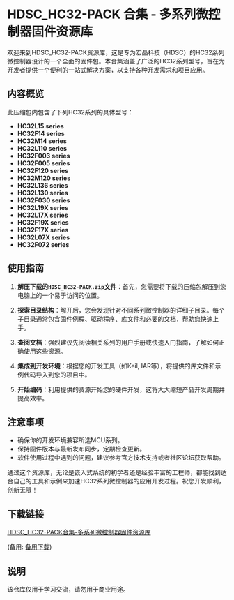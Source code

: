# HDSC_HC32-PACK 合集 - 多系列微控制器固件资源库

欢迎来到HDSC_HC32-PACK资源库，这是专为宏晶科技（HDSC）的HC32系列微控制器设计的一个全面的固件包。本合集涵盖了广泛的HC32系列型号，旨在为开发者提供一个便利的一站式解决方案，以支持各种开发需求和项目应用。

## 内容概览

此压缩包内包含了下列HC32系列的具体型号：

- **HC32L15 series**  
- **HC32F14 series**  
- **HC32M14 series**  
- **HC32L110 series**  
- **HC32F003 series**  
- **HC32F005 series**  
- **HC32F120 series**  
- **HC32M120 series**  
- **HC32L136 series**  
- **HC32L130 series**  
- **HC32F030 series**  
- **HC32L19X series**  
- **HC32L17X series**  
- **HC32F19X series**  
- **HC32F17X series**  
- **HC32L07X series**  
- **HC32F072 series**

## 使用指南

1. **解压下载的`HDSC_HC32-PACK.zip`文件**：首先，您需要将下载的压缩包解压到您电脑上的一个易于访问的位置。
   
2. **探索目录结构**：解开后，您会发现针对不同系列微控制器的详细子目录。每个子目录通常包含固件例程、驱动程序、库文件和必要的文档，帮助您快速上手。

3. **查阅文档**：强烈建议先阅读相关系列的用户手册或快速入门指南，了解如何正确使用这些资源。

4. **集成到开发环境**：根据您的开发工具（如Keil, IAR等），将提供的库文件和示例代码导入到您的项目中。

5. **开始编码**：利用提供的资源开始您的硬件开发，这将大大缩短产品开发周期并提高效率。

## 注意事项

- 确保你的开发环境兼容所选MCU系列。
- 保持固件版本与最新发布同步，定期检查更新。
- 软件使用过程中遇到的问题，建议参考官方技术支持或者社区论坛获取帮助。

通过这个资源库，无论是嵌入式系统的初学者还是经验丰富的工程师，都能找到适合自己的工具和示例来加速HC32系列微控制器的应用开发过程。祝您开发顺利，创新无限！

## 下载链接
[HDSC_HC32-PACK合集-多系列微控制器固件资源库](https://pan.quark.cn/s/2615fa52514f) 

(备用: [备用下载](https://pan.baidu.com/s/1u5eRwJQ1PJzDFNytufuBOg?pwd=1234))

## 说明

该仓库仅用于学习交流，请勿用于商业用途。
